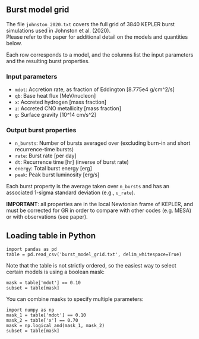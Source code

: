 Burst model grid
----------------
The file `johnston_2020.txt` covers the full grid of 3840 KEPLER burst simulations used in Johnston et al. (2020).\
Please refer to the paper for additional detail on the models and quantities below.

Each row corresponds to a model, and the columns list the input parameters and the resulting burst properties.

### Input parameters
 - `mdot`: Accretion rate, as fraction of Eddington [8.775e4 g/cm^2/s]
 - `qb`: Base heat flux [MeV/nucleon]
 - `x`: Accreted hydrogen [mass fraction]
 - `z`: Accreted CNO metallicity [mass fraction]
 - `g`: Surface gravity [10^14 cm/s^2]

### Output burst properties
- `n_bursts`: Number of bursts averaged over (excluding burn-in and short recurrence-time bursts)
- `rate`: Burst rate [per day]
- `dt`: Recurrence time [hr] (inverse of burst rate)
- `energy`: Total burst energy [erg]
- `peak`: Peak burst luminosity [erg/s]
 
Each burst property is the average taken over `n_bursts` and has an associated 1-sigma standard deviation (e.g., `u_rate`).

**IMPORTANT**: all properties are in the local Newtonian frame of KEPLER, and must be corrected for GR in order to compare with other codes (e.g. MESA) or with observations (see paper).


Loading table in Python
-----------------------

    import pandas as pd
    table = pd.read_csv('burst_model_grid.txt', delim_whitespace=True)

Note that the table is not strictly ordered, so the easiest way to
select certain models is using a boolean mask:

    mask = table['mdot'] == 0.10
    subset = table[mask]

You can combine masks to specify multiple parameters:
    
    import numpy as np
    mask_1 = table['mdot'] == 0.10
    mask_2 = table['x'] == 0.70
    mask = np.logical_and(mask_1, mask_2)
    subset = table[mask]